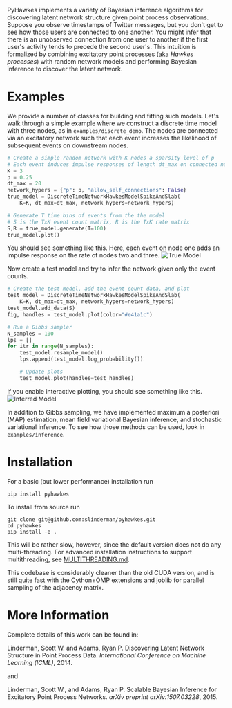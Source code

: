 PyHawkes implements a variety of Bayesian inference algorithms
for discovering latent network structure
given point process observations. Suppose you observe timestamps
of Twitter messages, but you
don't get to see how those users are connected
to one another.
You might infer that there is an unobserved connection from
one user to another if the first user's activity tends to precede the second user's.
This intuition
is formalized by combining excitatory point processes
(aka *Hawkes processes*)  with random network
models and performing Bayesian inference to discover the latent network.

Examples
===
We provide a number of classes for building and fitting such models.
Let's walk through a simple example
where  we construct a discrete time model with three nodes, as in `examples/discrete_demo`.
The nodes are connected via an excitatory network such that each event increases
the likelihood of subsequent events on downstream nodes.
```python
# Create a simple random network with K nodes a sparsity level of p
# Each event induces impulse responses of length dt_max on connected nodes
K = 3
p = 0.25
dt_max = 20
network_hypers = {"p": p, "allow_self_connections": False}
true_model = DiscreteTimeNetworkHawkesModelSpikeAndSlab(
    K=K, dt_max=dt_max, network_hypers=network_hypers)

# Generate T time bins of events from the the model
# S is the TxK event count matrix, R is the TxK rate matrix
S,R = true_model.generate(T=100)
true_model.plot()
```

You should see something like this. Here, each event on node one adds
an impulse response on the rate of nodes two and three.
![True Model](https://raw.githubusercontent.com/slinderman/pyhawkes/master/data/gifs/true.gif)

Now create a test model and try to infer the network given only the event counts.
```python
# Create the test model, add the event count data, and plot
test_model = DiscreteTimeNetworkHawkesModelSpikeAndSlab(
    K=K, dt_max=dt_max, network_hypers=network_hypers)
test_model.add_data(S)
fig, handles = test_model.plot(color="#e41a1c")

# Run a Gibbs sampler
N_samples = 100
lps = []
for itr in range(N_samples):
    test_model.resample_model()
    lps.append(test_model.log_probability())

    # Update plots
    test_model.plot(handles=test_handles)
```

If you enable interactive plotting, you should see something like this.
![Inferred Model](https://raw.githubusercontent.com/slinderman/pyhawkes/master/data/gifs/hawkes_inf_anim.gif)

In addition to Gibbs sampling, we have implemented maximum a posteriori (MAP) estimation,
mean field variational Bayesian inference, and stochastic variational inference. To
see how those methods can be used, look in `examples/inference`.

Installation
===
For a basic (but lower performance) installation run

    pip install pyhawkes

To install from source run

    git clone git@github.com:slinderman/pyhawkes.git
    cd pyhawkes
    pip install -e .

This will be rather slow, however, since the default version does not do
any multi-threading.  For advanced installation instructions to support
multithreading, see [MULTITHREADING.md](MULTITHREADING.md).

This codebase is considerably cleaner than the old CUDA version, and is still
quite fast with the Cython+OMP extensions and joblib for parallel sampling of
the adjacency matrix.


More Information
===
Complete details of this work can be found in:

 Linderman, Scott W. and Adams, Ryan P. Discovering Latent Network Structure in Point Process Data.
 *International Conference on Machine Learning (ICML)*, 2014.

and

 Linderman, Scott W., and Adams, Ryan P. Scalable Bayesian Inference for Excitatory Point Process Networks.
 *arXiv preprint arXiv:1507.03228*, 2015.
